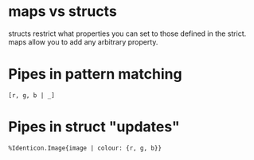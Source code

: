 # maps vs structs

structs restrict what properties you can set to those defined in the strict.
maps allow you to add any arbitrary property.

# Pipes in pattern matching

```
[r, g, b | _]
```

# Pipes in struct "updates"

```
%Identicon.Image{image | colour: {r, g, b}}
```
